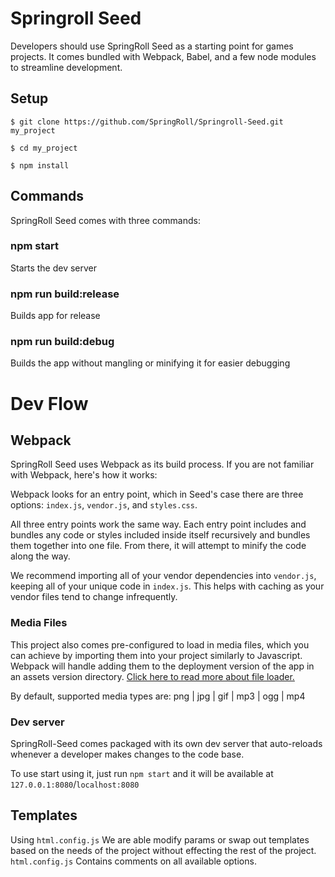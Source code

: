 # Springroll Seed

Developers should use SpringRoll Seed as a starting point for games projects. It comes bundled with Webpack, Babel, and a few node modules to streamline development.

## Setup

```
$ git clone https://github.com/SpringRoll/Springroll-Seed.git my_project

$ cd my_project

$ npm install
```

## Commands

SpringRoll Seed comes with three commands:

### npm start

Starts the dev server

### npm run build:release

Builds app for release

### npm run build:debug

Builds the app without mangling or minifying it for easier debugging

# Dev Flow

## Webpack

SpringRoll Seed uses Webpack as its build process. If you are not familiar with Webpack, here's how it works:

Webpack looks for an entry point, which in Seed's case there are three options: `index.js`, `vendor.js`, and `styles.css`.

All three entry points work the same way. Each entry point includes and bundles any code or styles included inside itself recursively and bundles them together into one file. From there, it will attempt to minify the code along the way.

We recommend importing all of your vendor dependencies into `vendor.js`, keeping all of your unique code in `index.js`. This helps with caching as your vendor files tend to change infrequently.

### Media Files

This project also comes pre-configured to load in media files, which you can achieve by importing them into your project similarly to Javascript. Webpack will handle adding them to the deployment version of the app in an assets version directory.
[Click here to read more about file loader.](https://github.com/webpack-contrib/file-loader)

By default, supported media types are: png | jpg | gif | mp3 | ogg | mp4

### Dev server

SpringRoll-Seed comes packaged with its own dev server that auto-reloads whenever a developer makes changes to the code base.

To use start using it, just run `npm start` and it will be available at `127.0.0.1:8080`/`localhost:8080`

## Templates

Using `html.config.js` We are able modify params or swap out templates based on the needs of the project without effecting the rest of the project. `html.config.js` Contains comments on all available options.
